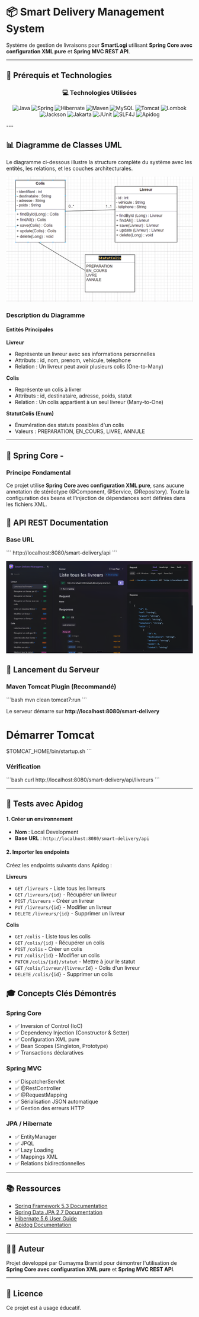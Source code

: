 # 📦 Smart Delivery Management System

Système de gestion de livraisons pour **SmartLogi** utilisant **Spring Core avec configuration XML pure** et **Spring MVC REST API**.

---
## 🔧 Prérequis et Technologies

<div align="center">

### 💻 Technologies Utilisées

<p align="center">
  <img src="https://img.shields.io/badge/Java-17+-ED8B00?style=for-the-badge&logo=openjdk&logoColor=white" alt="Java"/>
  <img src="https://img.shields.io/badge/Spring-5.3.31-6DB33F?style=for-the-badge&logo=spring&logoColor=white" alt="Spring"/>
  <img src="https://img.shields.io/badge/Hibernate-5.6.15-59666C?style=for-the-badge&logo=hibernate&logoColor=white" alt="Hibernate"/>
  <img src="https://img.shields.io/badge/Maven-3.6+-C71A36?style=for-the-badge&logo=apache-maven&logoColor=white" alt="Maven"/>
  <img src="https://img.shields.io/badge/MySQL-8.0+-4479A1?style=for-the-badge&logo=mysql&logoColor=white" alt="MySQL"/>
  <img src="https://img.shields.io/badge/Tomcat-7.0.47-F8DC75?style=for-the-badge&logo=apache-tomcat&logoColor=black" alt="Tomcat"/>
  <img src="https://img.shields.io/badge/Lombok-1.18.34-BC4521?style=for-the-badge&logo=lombok&logoColor=white" alt="Lombok"/>
  <img src="https://img.shields.io/badge/Jackson-2.15.3-000000?style=for-the-badge" alt="Jackson"/>
  <img src="https://img.shields.io/badge/Jakarta_EE-3.1.0-007396?style=for-the-badge" alt="Jakarta"/>
  <img src="https://img.shields.io/badge/JUnit-4.13.2-25A162?style=for-the-badge&logo=junit5&logoColor=white" alt="JUnit"/>
  <img src="https://img.shields.io/badge/SLF4J-2.0.9-000000?style=for-the-badge" alt="SLF4J"/>
  <img src="https://img.shields.io/badge/Apidog-Latest-FF6C37?style=for-the-badge" alt="Apidog"/>
</p>
</div>
---

## 📊 Diagramme de Classes UML

Le diagramme ci-dessous illustre la structure complète du système avec les entités, les relations, et les couches architecturales.

![Diagramme de Classes](view/diagramme_classe.png)

### Description du Diagramme

#### Entités Principales

**Livreur**
- Représente un livreur avec ses informations personnelles
- Attributs : id, nom, prenom, vehicule, telephone
- Relation : Un livreur peut avoir plusieurs colis (One-to-Many)

**Colis**
- Représente un colis à livrer
- Attributs : id, destinataire, adresse, poids, statut
- Relation : Un colis appartient à un seul livreur (Many-to-One)

**StatutColis (Enum)**
- Énumération des statuts possibles d'un colis
- Valeurs : PREPARATION, EN_COURS, LIVRE, ANNULE

---

## 🌱 Spring Core - 

### Principe Fondamental

Ce projet utilise **Spring Core avec configuration XML pure**, sans aucune annotation de stéréotype (@Component, @Service, @Repository). Toute la configuration des beans et l'injection de dépendances sont définies dans les fichiers XML.


## 📡 API REST Documentation

### Base URL
\`\`\`
http://localhost:8080/smart-delivery/api
\`\`\`

![API Documentation](view/Api-Documentation.png)

## 🚀 Lancement du Serveur

###  Maven Tomcat Plugin (Recommandé)
\`\`\`bash
mvn clean tomcat7:run
\`\`\`

Le serveur démarre sur **http://localhost:8080/smart-delivery**

# Démarrer Tomcat
$TOMCAT_HOME/bin/startup.sh
\`\`\`

### Vérification
\`\`\`bash
curl http://localhost:8080/smart-delivery/api/livreurs
\`\`\`

---

## 🧪 Tests avec Apidog

#### 1. Créer un environnement

- **Nom** : Local Development
- **Base URL** : `http://localhost:8080/smart-delivery/api`

#### 2. Importer les endpoints

Créez les endpoints suivants dans Apidog :

**Livreurs**
- `GET` `/livreurs` - Liste tous les livreurs
- `GET` `/livreurs/{id}` - Récupérer un livreur
- `POST` `/livreurs` - Créer un livreur
- `PUT` `/livreurs/{id}` - Modifier un livreur
- `DELETE` `/livreurs/{id}` - Supprimer un livreur

**Colis**
- `GET` `/colis` - Liste tous les colis
- `GET` `/colis/{id}` - Récupérer un colis
- `POST` `/colis` - Créer un colis
- `PUT` `/colis/{id}` - Modifier un colis
- `PATCH` `/colis/{id}/statut` - Mettre à jour le statut
- `GET` `/colis/livreur/{livreurId}` - Colis d'un livreur
- `DELETE` `/colis/{id}` - Supprimer un colis


## 🎓 Concepts Clés Démontrés

### Spring Core
- ✅ Inversion of Control (IoC)
- ✅ Dependency Injection (Constructor & Setter)
- ✅ Configuration XML pure
- ✅ Bean Scopes (Singleton, Prototype)
- ✅ Transactions déclaratives

### Spring MVC
- ✅ DispatcherServlet
- ✅ @RestController
- ✅ @RequestMapping
- ✅ Sérialisation JSON automatique
- ✅ Gestion des erreurs HTTP

### JPA / Hibernate
- ✅ EntityManager
- ✅ JPQL
- ✅ Lazy Loading
- ✅ Mappings XML
- ✅ Relations bidirectionnelles

---

## 📚 Ressources

- [Spring Framework 5.3 Documentation](https://docs.spring.io/spring-framework/docs/5.3.x/reference/html/)
- [Spring Data JPA 2.7 Documentation](https://docs.spring.io/spring-data/jpa/docs/2.7.x/reference/html/)
- [Hibernate 5.6 User Guide](https://docs.jboss.org/hibernate/orm/5.6/userguide/html_single/Hibernate_User_Guide.html)
- [Apidog Documentation](https://apidog.com/help/)

---

## 👨‍💻 Auteur

Projet développé par Oumayma Bramid pour démontrer l'utilisation de **Spring Core avec configuration XML pure** et **Spring MVC REST API**.

---

## 📄 Licence

Ce projet est à usage éducatif.
